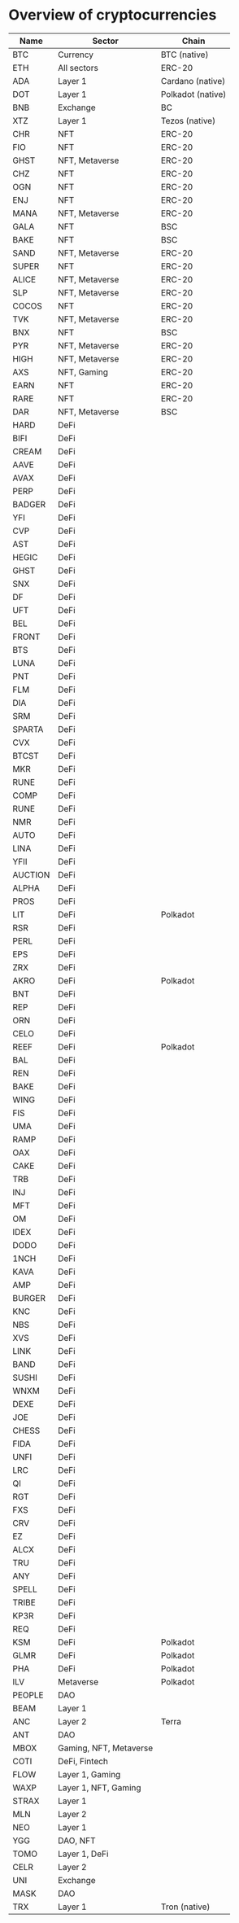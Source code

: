 # Overview of cryptocurrencies

| Name  | Sector         | Chain
| ----- |--------------- | -----
| BTC   | Currency       | BTC (native)
| ETH   | All sectors    | ERC-20
| ADA   | Layer 1        | Cardano (native)
| DOT   | Layer 1        | Polkadot (native)
| BNB   | Exchange       | BC
| XTZ   | Layer 1        | Tezos (native)
| CHR   | NFT            | ERC-20
| FIO   | NFT            | ERC-20
| GHST  | NFT, Metaverse | ERC-20
| CHZ   | NFT            | ERC-20
| OGN   | NFT            | ERC-20
| ENJ   | NFT            | ERC-20
| MANA  | NFT, Metaverse | ERC-20
| GALA  | NFT            | BSC
| BAKE  | NFT            | BSC
| SAND  | NFT, Metaverse | ERC-20
| SUPER | NFT            | ERC-20
| ALICE | NFT, Metaverse | ERC-20
| SLP   | NFT, Metaverse | ERC-20
| COCOS | NFT            | ERC-20
| TVK   | NFT, Metaverse | ERC-20
| BNX   | NFT            | BSC
| PYR   | NFT, Metaverse | ERC-20
| HIGH  | NFT, Metaverse | ERC-20
| AXS   | NFT, Gaming    | ERC-20
| EARN  | NFT            | ERC-20
| RARE  | NFT            | ERC-20
| DAR   | NFT, Metaverse | BSC
| HARD  | DeFi           | 
| BIFI  | DeFi           | 
| CREAM | DeFi           | 
| AAVE  | DeFi           | 
| AVAX  | DeFi           | 
| PERP  | DeFi           | 
| BADGER| DeFi           | 
| YFI   | DeFi           | 
| CVP   | DeFi           | 
| AST   | DeFi           | 
| HEGIC | DeFi           | 
| GHST  | DeFi           | 
| SNX   | DeFi           | 
| DF    | DeFi           | 
| UFT   | DeFi           | 
| BEL   | DeFi           | 
| FRONT | DeFi           | 
| BTS   | DeFi           | 
| LUNA  | DeFi           | 
| PNT   | DeFi           | 
| FLM   | DeFi           | 
| DIA   | DeFi           | 
| SRM   | DeFi           | 
| SPARTA| DeFi           | 
| CVX   | DeFi           | 
| BTCST | DeFi           | 
| MKR   | DeFi           | 
| RUNE  | DeFi           | 
| COMP  | DeFi           | 
| RUNE  | DeFi           | 
| NMR   | DeFi           | 
| AUTO  | DeFi           | 
| LINA  | DeFi           | 
| YFII  | DeFi           | 
|AUCTION| DeFi           | 
| ALPHA | DeFi           | 
| PROS  | DeFi           | 
| LIT   | DeFi           | Polkadot
| RSR   | DeFi           | 
| PERL  | DeFi           | 
| EPS   | DeFi           | 
| ZRX   | DeFi           | 
| AKRO  | DeFi           | Polkadot
| BNT   | DeFi           | 
| REP   | DeFi           | 
| ORN   | DeFi           | 
| CELO  | DeFi           | 
| REEF  | DeFi           | Polkadot
| BAL   | DeFi           | 
| REN   | DeFi           | 
| BAKE  | DeFi           | 
| WING  | DeFi           | 
| FIS   | DeFi           | 
| UMA   | DeFi           | 
| RAMP  | DeFi           | 
| OAX   | DeFi           | 
| CAKE  | DeFi           | 
| TRB   | DeFi           | 
| INJ   | DeFi           | 
| MFT   | DeFi           | 
| OM    | DeFi           | 
| IDEX  | DeFi           | 
| DODO  | DeFi           | 
| 1NCH  | DeFi           | 
| KAVA  | DeFi           | 
| AMP   | DeFi           | 
| BURGER| DeFi           | 
| KNC   | DeFi           | 
| NBS   | DeFi           | 
| XVS   | DeFi           | 
| LINK  | DeFi           | 
| BAND  | DeFi           | 
| SUSHI | DeFi           | 
| WNXM  | DeFi           | 
| DEXE  | DeFi           | 
| JOE   | DeFi           | 
| CHESS | DeFi           | 
| FIDA  | DeFi           | 
| UNFI  | DeFi           | 
| LRC   | DeFi           | 
| QI    | DeFi           | 
| RGT   | DeFi           | 
| FXS   | DeFi           | 
| CRV   | DeFi           | 
| EZ    | DeFi           | 
| ALCX  | DeFi           | 
| TRU   | DeFi           | 
| ANY   | DeFi           | 
| SPELL | DeFi           | 
| TRIBE | DeFi           | 
| KP3R  | DeFi           | 
| REQ   | DeFi           | 
| KSM   | DeFi           | Polkadot
| GLMR  | DeFi           | Polkadot
| PHA   | DeFi           | Polkadot
| ILV   | Metaverse      | Polkadot
| PEOPLE| DAO            | 
| BEAM  | Layer 1        | 
| ANC   | Layer 2        | Terra
| ANT   | DAO            | 
| MBOX  | Gaming, NFT, Metaverse | 
| COTI  | DeFi, Fintech  | 
| FLOW  | Layer 1, Gaming| 
| WAXP  | Layer 1, NFT, Gaming | 
| STRAX | Layer 1        | 
| MLN   | Layer 2        | 
| NEO   | Layer 1        | 
| YGG   | DAO, NFT       | 
| TOMO  | Layer 1, DeFi  | 
| CELR  | Layer 2        | 
| UNI   | Exchange       | 
| MASK  | DAO            | 
| TRX   | Layer 1        | Tron (native)